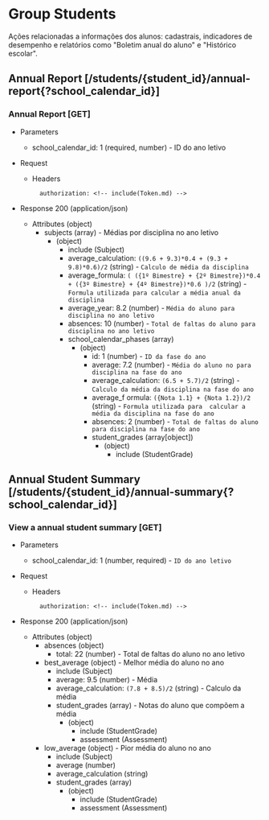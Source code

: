 # Group Students

Ações relacionadas a informações dos alunos: cadastrais, indicadores de desempenho
e relatórios como "Boletim anual do aluno" e "Histórico escolar".

## Annual Report [/students/{student_id}/annual-report{?school_calendar_id}]

### Annual Report [GET]

+ Parameters
    + school_calendar_id: 1 (required, number) - ID do ano letivo

+ Request 
    + Headers
    
            authorization: <!-- include(Token.md) -->
            
+ Response 200 (application/json)

    + Attributes (object)
        + subjects (array) - Médias por disciplina no ano letivo
            + (object)
                + include (Subject)
                + average_calculation: `((9.6 + 9.3)*0.4 + (9.3 + 9.8)*0.6)/2` (string) - `Calculo de média da disciplina`
                + average_formula: `( ({1º Bimestre} + {2º Bimestre})*0.4 + ({3º Bimestre} + {4º Bimestre})*0.6 )/2` (string) - `Formula utilizada para calcular a média anual da disciplina`
                + average_year: 8.2 (number) - `Média do aluno para disciplina no ano letivo`
                + absences: 10 (number) - `Total de faltas do aluno para disciplina no ano letivo`
                + school_calendar_phases (array)
                    + (object)
                        + id: 1 (number) - `ID da fase do ano`
                        + average: 7.2 (number) - `Média do aluno no para disciplina na fase do ano`
                        + average_calculation: `(6.5 + 5.7)/2` (string) - `Calculo da média da disciplina na fase do ano` 
                        + average_f ormula: `({Nota 1.1} + {Nota 1.2})/2` (string) - `Formula utilizada para  calcular a média da disciplina na fase do ano`    
                        + absences: 2 (number) - `Total de faltas do aluno para disciplina na fase do ano`
                        + student_grades (array[object])
                            + (object)
                                + include (StudentGrade)


## Annual Student Summary [/students/{student_id}/annual-summary{?school_calendar_id}]

### View a annual student summary [GET]

+ Parameters
    + school_calendar_id: 1 (number, required) - `ID do ano letivo`

+ Request 
    + Headers
    
            authorization: <!-- include(Token.md) -->
            
+ Response 200 (application/json)

    + Attributes (object)
        + absences (object)
            + total: 22 (number) - Total de faltas do aluno no ano letivo
        + best_average (object) - Melhor média do aluno no ano
            + include (Subject)
            + average: 9.5 (number) - Média
            + average_calculation: `(7.8 + 8.5)/2` (string) - Calculo da média
            + student_grades (array) - Notas do aluno que compõem a média 
                + (object)
                    + include (StudentGrade)
                    + assessment (Assessment) 
        + low_average (object) - Pior média do aluno no ano
            + include (Subject)
            + average (number)
            + average_calculation (string)
            + student_grades (array) 
                + (object)
                    + include (StudentGrade)
                    + assessment (Assessment) 
